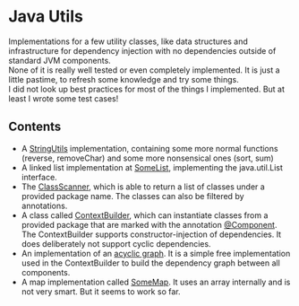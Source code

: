# Java Utils

Implementations for a few utility classes, like data structures and infrastructure for dependency injection with no dependencies outside of standard JVM components.  
None of it is really well tested or even completely implemented. It is just a little pastime, to refresh some knowledge and try some things.  
I did not look up best practices for most of the things I implemented. But at least I wrote some test cases!

## Contents

- A [StringUtils](./src/main/java/at/schrer/utils/StringUtils.java) implementation, containing some more normal functions (reverse, removeChar) and some more nonsensical ones (sort, sum)
- A linked list implementation at [SomeList](./src/main/java/at/schrer/utils/structures/SomeList.java), implementing the java.util.List interface.
- The [ClassScanner](./src/main/java/at/schrer/utils/inject/ClassScanner.java), which is able to return a list of classes under a provided package name. The classes can also be filtered by annotations.
- A class called [ContextBuilder](./src/main/java/at/schrer/utils/inject/ContextBuilder.java), which can instantiate classes from a provided package that are marked with the annotation [@Component](./src/main/java/at/schrer/utils/inject/annotations/Component.java). The ContextBuilder supports constructor-injection of dependencies. It does deliberately not support cyclic dependencies.
- An implementation of an [acyclic graph](./src/main/java/at/schrer/utils/structures/SomeAcyclicGraph.java). It is a simple free implementation used in the ContextBuilder to build the dependency graph between all components.
- A map implementation called [SomeMap](./src/main/java/at/schrer/utils/structures/SomeMap.java). It uses an array internally and is not very smart. But it seems to work so far.